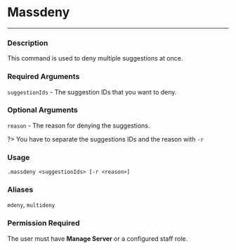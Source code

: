 # Massdeny
---
### Description
This command is used to deny multiple suggestions at once.
### Required Arguments
`suggestionIds` - The suggestion IDs that you want to deny.
### Optional Arguments
`reason` - The reason for denying the suggestions.

?> You have to separate the suggestions IDs and the reason with `-r`
### Usage
```
.massdeny <suggestionIds> [-r <reason>]
```
### Aliases
`mdeny`, `multideny`
### Permission Required
The user must have **Manage Server** or a configured staff role.
